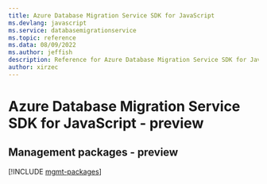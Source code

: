 ```yaml
---
title: Azure Database Migration Service SDK for JavaScript
ms.devlang: javascript
ms.service: databasemigrationservice
ms.topic: reference
ms.data: 08/09/2022
ms.author: jeffish
description: Reference for Azure Database Migration Service SDK for JavaScript
author: xirzec
---
```

# Azure Database Migration Service SDK for JavaScript - preview

## Management packages - preview
[!INCLUDE [mgmt-packages](database-migration-service-mgmt-index.md)]